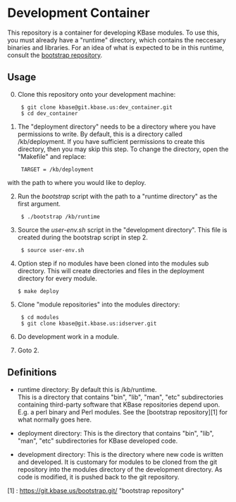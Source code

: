 Development Container
=====================

This repository is a container for developing KBase modules.
To use this, you must already have a "runtime" directory, which
contains the neccesary binaries and libraries. For an idea of
what is expected to be in this runtime, consult the [bootstrap
repository](https://git.kbase.us/bootstrap.git/).

Usage
-----

0. Clone this repository onto your development machine:

        $ git clone kbase@git.kbase.us:dev_container.git
        $ cd dev_container

1. The "deployment directory" needs to be a directory where you
have permissions to write. By default, this is a directory called
/kb/deployment.  If you have sufficient permissions to create this
directory, then you may skip this step.  To change the directory, 
open the "Makefile" and replace:

        TARGET = /kb/deployment

with the path to where you would like to deploy.

2. Run the *bootstrap* script with the path to a "runtime directory"
as the first argument. 

        $ ./bootstrap /kb/runtime

3. Source the *user-env.sh* script in the "development directory".
This file is created during the bootstrap script in step 2.

        $ source user-env.sh

4.	Option step if no modules have been cloned into the modules 
sub directory. This will create directories and files in the deployment
directory for every module.

        $ make deploy

5. Clone "module repositories" into the modules directory:

        $ cd modules
        $ git clone kbase@git.kbase.us:idserver.git

6. Do development work in a module.

7. Goto 2.

Definitions
-----------

* runtime directory: By default this is /kb/runtime.  
This is a directory that contains "bin", "lib",
"man", "etc" subdirectories containing third-party software that
KBase repositories depend upon. E.g. a perl binary and Perl modules.
See the [bootstrap repository][1] for what normally goes here.

* deployment directory: This is the directory that contains "bin",
"lib", "man", "etc" subdirectories for KBase developed code.

* development directory: This is the directory where new code is
written and developed.  It is customary for modules to be cloned
from the git repository into the modules directory of the 
development directory. As code is modified, it is pushed back
to the git repository.

[1] : https://git.kbase.us/bootstrap.git/ "bootstrap repository"

